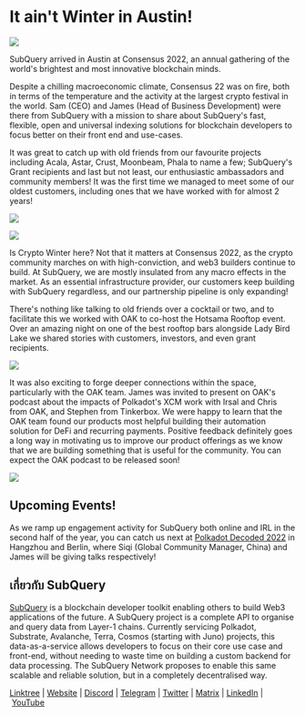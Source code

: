 # It ain't Winter in Austin!

![](https://miro.medium.com/max/1400/1*uzkMNAO_XfCbZpsBhWfz1g.png)

SubQuery arrived in Austin at Consensus 2022, an annual gathering of the world's brightest and most innovative blockchain minds.

Despite a chilling macroeconomic climate, Consensus 22 was on fire, both in terms of the temperature and the activity at the largest crypto festival in the world. Sam (CEO) and James (Head of Business Development) were there from SubQuery with a mission to share about SubQuery's fast, flexible, open and universal indexing solutions for blockchain developers to focus better on their front end and use-cases.

It was great to catch up with old friends from our favourite projects including Acala, Astar, Crust, Moonbeam, Phala to name a few; SubQuery's Grant recipients and last but not least, our enthusiastic ambassadors and community members! It was the first time we managed to meet some of our oldest customers, including ones that we have worked with for almost 2 years!

![](https://miro.medium.com/max/1400/1*TcOXvIllpZti4gCU_rGLtw.png)

![](https://miro.medium.com/max/1400/1*S1K0k4KMn0kF_JXwAyhrcA.png)

Is Crypto Winter here? Not that it matters at Consensus 2022, as the crypto community marches on with high-conviction, and web3 builders continue to build. At SubQuery, we are mostly insulated from any macro effects in the market. As an essential infrastructure provider, our customers keep building with SubQuery regardless, and our partnership pipeline is only expanding!

There's nothing like talking to old friends over a cocktail or two, and to facilitate this we worked with OAK to co-host the Hotsama Rooftop event. Over an amazing night on one of the best rooftop bars alongside Lady Bird Lake we shared stories with customers, investors, and even grant recipients.

![](https://miro.medium.com/max/1400/1*Qx-0HFDk3pLeDcfrj2HtYA.jpeg)

It was also exciting to forge deeper connections within the space, particularly with the OAK team. James was invited to present on OAK's podcast about the impacts of Polkadot's XCM work with Irsal and Chris from OAK, and Stephen from Tinkerbox. We were happy to learn that the OAK team found our products most helpful building their automation solution for DeFi and recurring payments. Positive feedback definitely goes a long way in motivating us to improve our product offerings as we know that we are building something that is useful for the community. You can expect the OAK podcast to be released soon!

![](https://miro.medium.com/max/1400/1*wdqIRrZu4gp7HE0Wk8wtUw.png)

## Upcoming Events!

As we ramp up engagement activity for SubQuery both online and IRL in the second half of the year, you can catch us next at [Polkadot Decoded 2022](https://decoded.polkadot.network/) in Hangzhou and Berlin, where Siqi (Global Community Manager, China) and James will be giving talks respectively!

## เกี่ยวกับ SubQuery

[SubQuery](https://subquery.network/) is a blockchain developer toolkit enabling others to build Web3 applications of the future. A SubQuery project is a complete API to organise and query data from Layer-1 chains. Currently servicing Polkadot, Substrate, Avalanche, Terra, Cosmos (starting with Juno) projects, this data-as-a-service allows developers to focus on their core use case and front-end, without needing to waste time on building a custom backend for data processing. The SubQuery Network proposes to enable this same scalable and reliable solution, but in a completely decentralised way.

​​[Linktree](https://linktr.ee/subquerynetwork) | [Website](https://subquery.network/) | [Discord](https://discord.com/invite/78zg8aBSMG) | [Telegram](https://t.me/subquerynetwork) | [Twitter](https://twitter.com/subquerynetwork) | [Matrix](https://matrix.to/#/#subquery:matrix.org) | [LinkedIn](https://www.linkedin.com/company/subquery) | [YouTube](https://www.youtube.com/channel/UCi1a6NUUjegcLHDFLr7CqLw)
